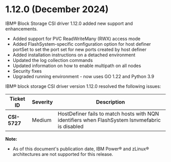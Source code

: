 # 1.12.0 (December 2024)

IBM® Block Storage CSI driver 1.12.0 added new support and enhancements.
- Added support for PVC ReadWriteMany (RWX) access mode
- Added FlashSystem-specific configuration option for host definer portSet to set the port set for new ports created by host definer
- Added installation instructions on a detached environment
- Updated the log collection commands
- Updated information on how to enable multipath on all nodes
- Security fixes
- Upgraded running environment - now uses GO 1.22 and Python 3.9

IBM® block storage CSI driver version 1.12.0 resolved the following issues:

|Ticket ID|Severity|Description|
|---------|--------|-----------|
|**CSI-5727**|Medium|HostDefiner fails to match hosts with NQN identifiers when FlashSystem lsnvmefabric is disabled|

**Note:**

- As of this document's publication date, IBM Power® and zLinux® architectures are not supported for this release.
